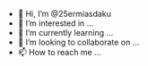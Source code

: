 - 👋 Hi, I’m @25ermiasdaku
- 👀 I’m interested in ...
- 🌱 I’m currently learning ...
- 💞️ I’m looking to collaborate on ...
- 📫 How to reach me ...

<!---
25ermiasdaku/25ermiasdaku is a ✨ special ✨ repository because its `README.md` (this file) appears on your GitHub profile.
You can click the Preview link to take a look at your changes.
--->
